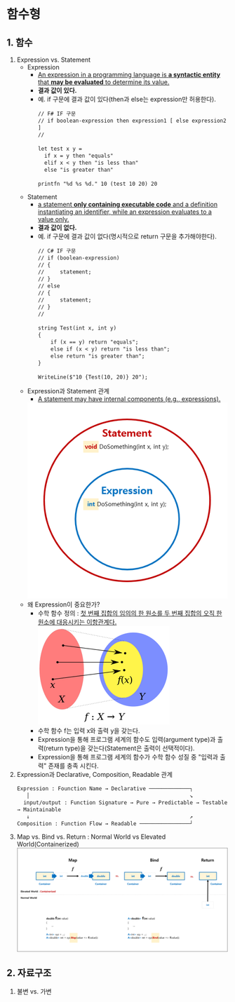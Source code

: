 # 함수형

## 1. 함수
1. Expression vs. Statement
   - Expression 
     - [An expression in a programming language is **a syntactic entity** that **may be evaluated** to determine its value.](https://en.wikipedia.org/wiki/Expression_(computer_science))
     - **결과 값이 있다.**
     - 예. if 구문에 결과 값이 있다(then과 else는 expression만 허용한다).
       ```
       // F# IF 구문 
       // if boolean-expression then expression1 [ else expression2 ]
       //
      
       let test x y =
         if x = y then "equals"
         elif x < y then "is less than"
         else "is greater than"
      
       printfn "%d %s %d." 10 (test 10 20) 20
       ```
   - Statement
     - [a statement **only containing executable code** and a definition instantiating an identifier, while an expression evaluates to a value only.](https://en.wikipedia.org/wiki/Statement_(computer_science))
     - **결과 값이 없다.**
     - 예. if 구문에 결과 값이 없다(명시적으로 return 구문을 추가해야한다).
       ```
       // C# IF 구문
       // if (boolean-expression)
       // {
       //     statement;
       // }
       // else
       // {
       //     statement;
       // }
       //
      
       string Test(int x, int y)
       {
           if (x == y) return "equals";
           else if (x < y) return "is less than";
           else return "is greater than";
       }
       
       WriteLine($"10 {Test(10, 20)} 20");
       ```
   - Expression과 Statement 관계
     - [A statement may have internal components (e.g., expressions).](https://en.wikipedia.org/wiki/Statement_(computer_science))  
     <img src="./Images/Expression_vs_Statement.png"/>
   - 왜 Expression이 중요한가?
     - 수학 함수 정의 : [첫 번째 집합의 임의의 한 원소를 두 번째 집합의 오직 한 원소에 대응시키는 이항관계다. ](https://ko.wikipedia.org/wiki/%ED%95%A8%EC%88%98)  
	   <img src="./Images/Wiki_Function.png"/>
	 - 수학 함수 f는 입력 x와 출력 y을 갖는다.
	 - Expression을 통해 프로그램 세계의 함수도 입력(argument type)과 출력(return type)을 갖는다(Statement은 출력이 선택적이다).
	 - Expression을 통해 프로그램 세계의 함수가 수학 함수 성질 중 "입력과 출력" 존재를 충족 시킨다.
1. Expression과 Declarative, Composition, Readable 관계
   ```
   Expression : Founction Name → Declarative ─────────────┐
      │                                                   ↘
     input/output : Function Signature → Pure → Predictable → Testable → Maintainable 
      ↓                                                   ↗
   Composition : Function Flow → Readable ────────────────┘  
   ```
1. Map vs. Bind vs. Return : Normal World vs Elevated World(Containerized)
   <img src="./Images/Map_vs_Bind_vs_Return.png"/>

## 2. 자료구조
1. 불변 vs. 가변